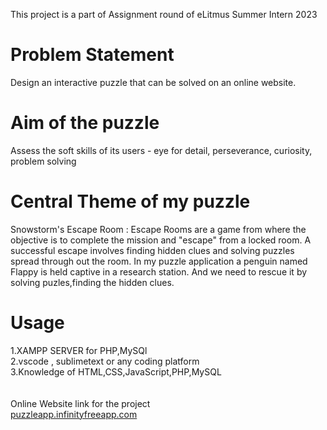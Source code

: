 This project is a part of Assignment round of eLitmus Summer Intern 2023
# Problem Statement
Design an interactive puzzle that can be solved on an online website.
# Aim of the puzzle
Assess the soft skills of its users - eye for detail, perseverance, curiosity, problem solving
# Central Theme of my puzzle
Snowstorm's Escape Room :
Escape Rooms are a game from where the objective is to complete the mission and "escape" from a locked room. A successful escape involves finding hidden clues and solving puzzles spread through out the room.
In my puzzle application a penguin named Flappy is held captive in a research station. And we need to rescue it by solving puzles,finding the hidden clues.
# Usage
1.XAMPP SERVER for PHP,MySQl<br/>
2.vscode , sublimetext or any coding platform<br/>
3.Knowledge of HTML,CSS,JavaScript,PHP,MySQL<br/><br/><br/>
Online Website link for the project <br/>
<a href="http://puzzleapp.infinityfreeapp.com/">puzzleapp.infinityfreeapp.com
